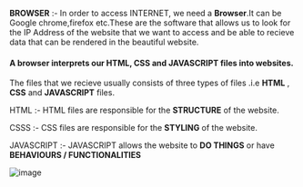 **BROWSER** :- In order to access INTERNET, we need a **Browser**.It can be Google chrome,firefox etc.These are the software that allows us to look for the IP Address of the website
that we want to access and be able to recieve data that can be rendered in the beautiful website.

#### A browser interprets our HTML, CSS and JAVASCRIPT files into websites.

The files that we recieve usually consists of three types of files .i.e **HTML** , **CSS** and **JAVASCRIPT** files.

HTML :- HTML files are responsible for the **STRUCTURE** of the website.

CSSS :- CSS files are responsible for the **STYLING** of the website.

JAVASCRIPT :- JAVASCRIPT allows the website to **DO THINGS** or have **BEHAVIOURS / FUNCTIONALITIES**

![image](https://user-images.githubusercontent.com/75883328/190846980-e30d5426-7496-48f0-8f47-351d7f594aef.png)



